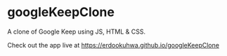 # googleKeepClone

A clone of Google Keep using JS, HTML & CSS.

Check out the app live at https://erdookuhwa.github.io/googleKeepClone
